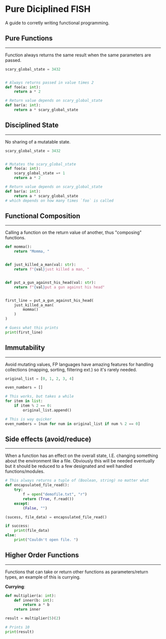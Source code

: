 # Pure Diciplined FISH

A guide to corretly writing functional programming. 


## Pure Functions
---
Function always returns the same result when the same parameters are passed.

```python
scary_global_state = 3432


# Always returns passed in value times 2
def foo(a: int):
    return a * 2

# Return value depends on scary_global_state
def bar(a: int):
    return a * scary_global_state
```


## Disciplined State
---
No sharing of a mutatable state.

```python
scary_global_state = 3432


# Mutates the scary_global_state 
def foo(a: int):
    scary_global_state =+ 1
    return a * 2

# Return value depends on scary_global_state
def bar(a: int):
    return a * scary_global_state
# which depends on how many times `foo` is called
```


## Functional Composition
---
Calling a function on the return value of another, thus "composing" functions. 

```python
def momma():
    return "Momma, "


def just_killed_a_man(val: str):
    return f"{val}just killed a man, "


def put_a_gun_against_his_head(val: str):
    return f"{val}put a gun against his head"


first_line = put_a_gun_against_his_head(
    just_killed_a_man(
        momma()
    )
)

# Guess what this prints
print(first_line)
```


## Immutability
---
Avoid mutating values, FP languages have amazing features for handling
collections (mapping, sorting, filtering ext.) so it's rarely needed.  

```python
original_list = [0, 1, 2, 3, 4]

even_numbers = []

# This works, but takes a while
for item in list:
    if item % 2 == 0:
        original_list.append()

# This is way quicker
even_numbers = [num for num in original_list if num % 2 == 0]
```


## Side effects (avoid/reduce)
---
When a function has an effect on the overall state, I.E. changing 
something about the environment like a file. Obviously this will be needed
eventually but it should be reduced to a few designated and well handled 
functions/modules. 

```python
# This always returns a tuple of (Boolean, string) no matter what 
def encapsulated_file_read():
    try:
        f = open("demofile.txt", "r")
        return (True, f.read())
    except:
        (False, "")

(sucess, file_data) = encapsulated_file_read()

if success:
    print(file_data)
else:
    print("Couldn't open file. ")

```


## Higher Order Functions
---
Functions that can take or return other functions as parameters/return types,
an example of this is currying. 

__Currying__:
```python
def multiplier(a: int):
    def inner(b: int):
        return a * b
    return inner

result = multiplier(5)(2)

# Prints 10
print(result)
```

